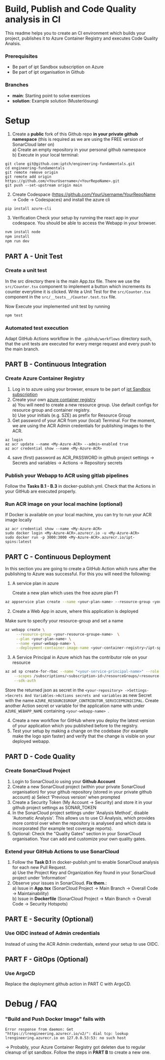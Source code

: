 # Build, Publish and Code Quality analysis in CI
This readme helps you to create an CI environment which builds your project, publishes it to Azure Container Registry and executes Code Quality Analsis.

### Prerequisites
- Be part of ipt Sandbox subscription on Azure
- Be part of ipt organisation in Github

### Branches
- **main**: Starting point to solve exercices
- **solution**: Example solution (Musterlösung)

# Setup
1. Create a **public** fork of this Github repo **in your private github namespace** (this is required as we are using the FREE version of SonarCloud later on) \
  a) Create an empty repository in your personal github namespace \
  b) Execute in your local terminal:
```
git clone git@github.com:iptch/engineering-fundamentals.git
cd engineering-fundamentals
git remote remove origin
git remote add origin https://github.com/<YourUsername>/<YourRepoName>.git
git push --set-upstream origin main
```
2. Create Codespace (https://github.com/YourUsername/YourRepoName &rarr; Code &rarr; Codespaces) and install the azure cli
```
pip install azure-cli
```
3. Verification
Check your setup by running the react app in your codespace. You should be able to access the Webapp in your browser.
```bash
nvm install node
npm install
npm run dev
```

## PART A - Unit Test
### Create a unit test
In the src directory there is the main App.tsx file. There we use the ``src/Counter.tsx`` component to implement a button 
which increments its counter everytime it is clicked. Write a Unit Test for the ``src/Counter.tsx`` component in the 
``src/__tests__/Counter.test.tsx`` file.

Now Execute your implemented unit test by running
```bash
npm test
```

### Automated test execution
Adapt GitHub Actions workflow in the ``.gibhub/workflows`` directory such, that the unit tests are executed for every merge request and every push to the main branch.

## PART B - Continuous Integration

### Create Azure Container Registry
1. Log in to azure using your browser, ensure to be part of [ipt Sandbox subscription](https://app.happeo.com/pages/1e1oopl952ukqf9e0h/AzureAmpDu/1e5g766dso0ms8i9mp)
2. Create your own [azure container registry](https://portal.azure.com/#browse/Microsoft.ContainerRegistry%2Fregistries) \
    a) You will need to create a new resource group. Use default configs for resource group and container registry. \
    b) Use your initials (e.g. SZE) as prefix for Resource Group
3. Get password of your ACR from your (local) Terminal. For the moment, we are using the ACR Admin credentials for publishing images to the ACR.
```
az login
az acr update --name <My-Azure-ACR> --admin-enabled true
az acr credential show --name <My-Azure-ACR>
```
4. save (first) password as ACR_PASSWORD in github project settings &rarr; Secrets and variables &rarr; Actions &rarr; Repository secrets

### Publish your Webapp to ACR using gitlab pipelines
Follow the **Tasks B.1 - B.3** in docker-publish.yml. Check that the Actions in your GitHub are executed properly.

### Run ACR image on your local machine (optional)
If Docker is available on your local machine, you can try to run your ACR image locally
```
az acr credential show --name <My-Azure-ACR>
sudo docker login <My-Azure-ACR>.azurecr.io -u <My-Azure-ACR>
sudo docker run -p 3000:3000 <My-Azure-ACR>.azurecr.io/ipt-spins:latest
```

## PART C - Continuous Deployment
In this section you are going to create a GitHub Action which runs after the publishing to Azure was successful. 
For this you will need the following:
1. A service plan in azure 

   Create a new plan which uses the free azure plan F1
```bash
az appservice plan create --name <your-plan-name> --resource-group <your-resource-groupe-name> --sku F1 --is-linux
```
2. Create a Web App in azure, where this application is deployed

Make sure to specify your resource-group and set a name
```bash
az webapp create \
     --resource-group <your-resource-groupe-name>  \
     --plan <your-plan-name> \
     --name <your-webapp-name> \
     --deployment-container-image-name <your-container-registry>/ipt-spins:latest
```

3. A Service Principal in Azure which has the contributor role on your resource

```bash
az ad sp create-for-rbac --name "<your-service-principal-name>" --role contributor \
    --scopes /subscriptions/<subscription-id>/resourceGroups/<resource-group> \
    --sdk-auth
```
Store the returned json as secret in the ``<your-repository> ->Settings->Secrets And Variables->Actions secrets and variables``
as new Secret with the name ``AZURE_RESOURCEGROUP_CONTRIBUTOR_SERVICEPRINICIPAL``. Create another Action secret or variable
for the application name with under ``AZURE_WEBAPP_NAME`` containing ``<your-webapp-name> ``.

4. Create a new workflow for GitHub where you deploy the latest version of your application which you published before to the registry.
5. Test your setup by making a change on the codebase (for example make the logo spin faster) and verify that the change is visible on your deployed webapp.

## PART D - Code Quality

### Create SonarCloud Project
1. Login to SonarCloud.io using your **Github Account**
2. Create a new SonarCloud project (within your private SonarCloud organisation) for your github repository (stored in your private github account)
    a) Select 'Previous version' when prompted
3. Create a Security Token (My Account &rarr; Security) and store it in your github project settings as SONAR_TOKEN
4. In the SonarCloud project settings under 'Analysis Method', disable 'Automatic Analysis'. This allows us to use CI Analysis, which provides more control over when the repository is analysed and which data is incorporated (for example test coverage reports).
5. Optional: Check the "Quality Gates" section in your SonarCloud organisation. Your can add and customize your own quality gates.

### Extend your GitHub Actions to use SonarCloud
1. Follow the **Task D.1** in docker-publish.yml to enable SonarCloud analysis for each new Pull Request. \
  a) Use the Project Key and Organization Key found in your SonarCloud project under 'Information'
2. Observe your issues in SonarCloud. **Fix them**.: \
  a) Issue in **App.tsx** (SonarCloud Project &rarr; Main Branch &rarr; Overall Code &rarr; Maintainability) \
  b) Issue in **Dockerfile** (SonarCloud Project &rarr; Main Branch &rarr; Overall Code &rarr; Security Hotspots)

## PART E - Security (Optional)

### Use OIDC instead of Admin credentials
Instead of using the ACR Admin credentials, extend your setup to use OIDC.

## PART F - GitOps (Optional)

### Use ArgoCD
Replace the deployment github action in PART C with ArgoCD.

# Debug / FAQ
### "Build and Push Docker Image" fails with
```
Error response from daemon: Get "https://lrengineering.azurecr.io/v2/": dial tcp: lookup lrengineering.azurecr.io on 127.0.0.53:53: no such host
```
&rarr; Probably, your Azure Container Registry got deleten due to regular cleanup of ipt sandbox. Follow the steps in **PART B** to create a new one.